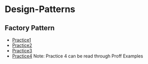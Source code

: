 # Design-Patterns

## Factory Pattern

* [Practice1](https://www.journaldev.com/1392/factory-design-pattern-in-java)
* [Practice2](https://alvinalexander.com/java/java-factory-pattern-example#the-concrete-dog-classes)
* [Practice3](https://www.binpress.com/factory-design-pattern/)
* [Practice4](https://www.tutorialspoint.com/design_pattern/factory_pattern.htm)
Note: Practice 4 can be read through Proff Examples
